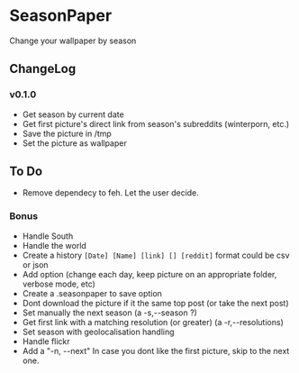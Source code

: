# SeasonPaper

Change your wallpaper by season

## ChangeLog

### v0.1.0

- Get season by current date
- Get first picture's direct link from season's subreddits (winterporn, etc.)
- Save the picture in /tmp
- Set the picture as wallpaper

## To Do

- Remove dependecy to feh. Let the user decide.

### Bonus

- Handle South
- Handle the world
- Create a history `[Date] [Name] [link] [] [reddit]` format could be csv or json
- Add option (change each day, keep picture on an appropriate folder, verbose mode, etc)
- Create a .seasonpaper to save option
- Dont download the picture if it the same top post (or take the next post)
- Set manually the next season (a -s,--season ?)
- Get first link with a matching resolution (or greater) (a -r,--resolutions)
- Set season with geolocalisation handling
- Handle flickr
- Add a "-n, --next" In case you dont like the first picture, skip to the next one.
